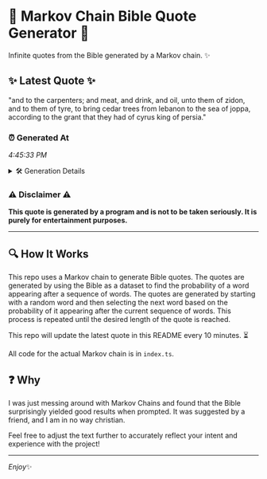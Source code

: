 # 📖 Markov Chain Bible Quote Generator 📖

Infinite quotes from the Bible generated by a Markov chain. ✨

## ✨ Latest Quote ✨
"and to the carpenters; and meat, and drink, and oil, unto them of zidon, and to them of tyre, to bring cedar trees from lebanon to the sea of joppa, according to the grant that they had of cyrus king of persia."

### ⏰ Generated At
*4:45:33 PM*

<details>
    <summary>🛠️ Generation Details</summary>
    <p>
        <strong>🌱 Seed:</strong> and<br>
        <strong>🔄 Iterations:</strong> 41<br>
        <strong>📜 Context History:</strong><br>[ and ]: to<br>[ and, to ]: the<br>[ and, to, the ]: carpenters;<br>[ and, to, the, carpenters; ]: and<br>[ and, to, the, carpenters;, and ]: meat,<br>[ and, to, the, carpenters;, and, meat, ]: and<br>[ to, the, carpenters;, and, meat,, and ]: drink,<br>[ the, carpenters;, and, meat,, and, drink, ]: and<br>[ carpenters;, and, meat,, and, drink,, and ]: oil,<br>[ and, meat,, and, drink,, and, oil, ]: unto<br>[ meat,, and, drink,, and, oil,, unto ]: them<br>[ and, drink,, and, oil,, unto, them ]: of<br>[ drink,, and, oil,, unto, them, of ]: zidon,<br>[ and, oil,, unto, them, of, zidon, ]: and<br>[ oil,, unto, them, of, zidon,, and ]: to<br>[ unto, them, of, zidon,, and, to ]: them<br>[ them, of, zidon,, and, to, them ]: of<br>[ of, zidon,, and, to, them, of ]: tyre,<br>[ zidon,, and, to, them, of, tyre, ]: to<br>[ and, to, them, of, tyre,, to ]: bring<br>[ to, them, of, tyre,, to, bring ]: cedar<br>[ them, of, tyre,, to, bring, cedar ]: trees<br>[ of, tyre,, to, bring, cedar, trees ]: from<br>[ tyre,, to, bring, cedar, trees, from ]: lebanon<br>[ to, bring, cedar, trees, from, lebanon ]: to<br>[ bring, cedar, trees, from, lebanon, to ]: the<br>[ cedar, trees, from, lebanon, to, the ]: sea<br>[ trees, from, lebanon, to, the, sea ]: of<br>[ from, lebanon, to, the, sea, of ]: joppa,<br>[ lebanon, to, the, sea, of, joppa, ]: according<br>[ to, the, sea, of, joppa,, according ]: to<br>[ the, sea, of, joppa,, according, to ]: the<br>[ sea, of, joppa,, according, to, the ]: grant<br>[ of, joppa,, according, to, the, grant ]: that<br>[ joppa,, according, to, the, grant, that ]: they<br>[ according, to, the, grant, that, they ]: had<br>[ to, the, grant, that, they, had ]: of<br>[ the, grant, that, they, had, of ]: cyrus<br>[ grant, that, they, had, of, cyrus ]: king<br>[ that, they, had, of, cyrus, king ]: of<br>[ they, had, of, cyrus, king, of ]: persia.<br>
    </p>
</details>

### ⚠️ Disclaimer ⚠️
**This quote is generated by a program and is not to be taken seriously. It is purely for entertainment purposes.**

---

## 🔍 How It Works

This repo uses a Markov chain to generate Bible quotes. The quotes are generated by using the Bible as a dataset to find the probability of a word appearing after a sequence of words. The quotes are generated by starting with a random word and then selecting the next word based on the probability of it appearing after the current sequence of words. This process is repeated until the desired length of the quote is reached.

This repo will update the latest quote in this README every 10 minutes. ⏳

All code for the actual Markov chain is in `index.ts`.

## ❓ Why

I was just messing around with Markov Chains and found that the Bible surprisingly yielded good results when prompted. 
It was suggested by a friend, and I am in no way christian.

Feel free to adjust the text further to accurately reflect your intent and experience with the project!

---

*Enjoy*✨
